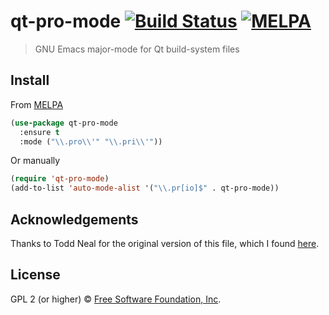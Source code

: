 # qt-pro-mode [![Build Status](https://travis-ci.org/EricCrosson/qt-pro-mode.svg?branch=master)](https://travis-ci.org/EricCrosson/qt-pro-mode) [![MELPA](https://melpa.org/packages/qt-pro-mode-badge.svg)](https://melpa.org/#/qt-pro-mode)

> GNU Emacs major-mode for Qt build-system files

## Install

From [MELPA](https://melpa.org/)

```lisp
(use-package qt-pro-mode
  :ensure t
  :mode ("\\.pro\\'" "\\.pri\\'"))
```

Or manually

```lisp
(require 'qt-pro-mode)
(add-to-list 'auto-mode-alist '("\\.pr[io]$" . qt-pro-mode))
```

## Acknowledgements

Thanks to Todd Neal for the original version of this file, which I
found
[here](https://raw.githubusercontent.com/chriskonstad/emacs/master/elisp/qt-pro.el).

## License

GPL 2 (or higher) © [Free Software Foundation, Inc](http://www.fsf.org/about).
